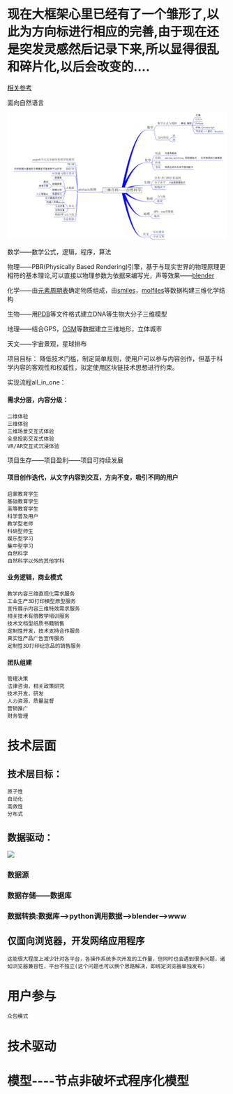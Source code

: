 # 现在大框架心里已经有了一个雏形了,以此为方向标进行相应的完善,由于现在还是突发灵感然后记录下来,所以显得很乱和碎片化,以后会改变的....

[相关参考](https://www.bilibili.com/video/av53908817)

面向自然语言

![](mDrivEngine/frame.png)

数学——数学公式，逻辑，程序，算法

物理——PBR(Physically Based Rendering)引擎，基于与现实世界的物理原理更相符的基本理论,可以直接以物理参数为依据来编写光，声等效果——[blender](http://blender.org/)

化学——由[元素周期表](https://www.ptable.com/)确定物质组成，由[smiles](http://opensmiles.org/spec/open-smiles.html)，[molfiles](https://www.chemicalbook.com/Search.aspx)等数据构建三维化学结构

生物——用[PDB](https://www.rcsb.org/)等文件格式建立DNA等生物大分子三维模型

地理——结合GPS，[OSM](http://www.openstreetmap.org/)等数据建立三维地形，立体城市

天文——宇宙景观，星球排布


项目目标：
	降低技术门槛，制定简单规则，使用户可以参与内容创作，但基于科学内容的客观性和权威性，拟定使用区块链技术思想进行约束。

实现流程all_in_one：


#### 需求分层，内容分级：
	二维体验
	三维体验
	三维场景交互式体验
	全息投影交互式体验
	VR/AR交互式沉浸体验
	
项目生存——项目盈利——项目可持续发展

#### 项目创作迭代，从文字内容到交互，方向不变，吸引不同的用户
	启蒙教育学生
	基础教育学生
	高等教育学生
	科学普及用户
	教学型老师
	科研型师生
	娱乐型学习
	集中型学习
	自然科学
	自然科学以外的其他学科

#### 业务逻辑，商业模式
	教学内容三维直观化需求服务
	工业生产3D打印模型原型服务
	宣传展示内容三维特效需求服务
	相关技术有偿教学培训服务
	技术文档型纸质书籍销售
	定制性开发，技术支持合作服务
	真实性产品广告宣传服务
	定制性3D打印纪念品的销售服务

#### 团队组建
	管理决策
	法律咨询，相关政策研究
	技术开发，研发
	人力资源，质量监督
	营销推广
	财务管理

# 技术层面

## 技术层目标：
	原子性
	自动化
	高效性
	分布式

## 数据驱动：
![](mDrivEngine/dataDrive.png)
### 数据源

### 数据存储——数据库

### 数据转换:数据库——>python调用数据——>blender——>www

## 仅面向浏览器，开发网络应用程序
	这能很大程度上减少针对各平台，各操作系统多次开发的工作量，但同时也会遇到很多问题，诸如浏览器兼容性，平台不独立(这个问题也可以换个思路解决，即绑定浏览器单独发布)

# 用户参与
	众包模式

# 技术驱动

# 


# 模型----节点非破坏式程序化模型